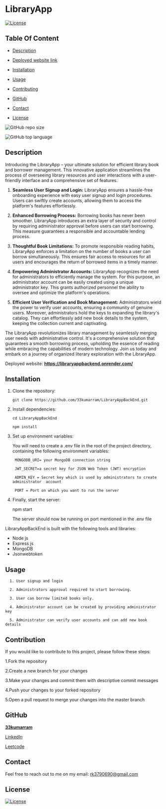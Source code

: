 # LibraryApp

  [![License](https://img.shields.io/static/v1?label=License&message=MIT&color=blue&?style=plastic&logo=appveyor)](https://opensource.org/license/MIT)



## Table Of Content

- [Description](#description)
- [Deployed website link](#deployedWebsite)
- [Installation](#installation)
- [Usage](#usage)
- [Contributing](#contribution)

- [GitHub](#github)
- [Contact](#contact)
- [License](#license)




![GitHub repo size](https://img.shields.io/github/repo-size/33kumarram/NodeOtpLoginApi?style=plastic)

  ![GitHub top language](https://img.shields.io/github/languages/top/33kumarram/NodeOtpLoginApi?style=plastic)



## Description

Introducing the LibraryApp – your ultimate solution for efficient library book and borrower management. This innovative application streamlines the process of overseeing library resources and user interactions with a user-friendly interface and a comprehensive set of features.

1. **Seamless User Signup and Login:**
   LibraryApp ensures a hassle-free onboarding experience with easy user signup and login procedures. Users can swiftly create accounts, allowing them to access the platform's features effortlessly.

2. **Enhanced Borrowing Process:**
   Borrowing books has never been smoother. LibraryApp introduces an extra layer of security and control by requiring administrator approval before users can start borrowing. This measure guarantees a responsible and accountable lending process.

3. **Thoughtful Book Limitations:**
   To promote responsible reading habits, LibraryApp enforces a limitation on the number of books a user can borrow simultaneously. This ensures fair access to resources for all users and encourages the return of borrowed items in a timely manner.

4. **Empowering Administrator Accounts:**
   LibraryApp recognizes the need for administrators to efficiently manage the system. For this purpose, an administrator account can be easily created using a unique administrator key. This grants authorized personnel the ability to oversee and optimize the platform's operations.

5. **Efficient User Verification and Book Management:**
   Administrators wield the power to verify user accounts, ensuring a community of genuine users. Moreover, administrators hold the keys to expanding the library's catalog. They can effortlessly add new book details to the system, keeping the collection current and captivating.

The LibraryApp revolutionizes library management by seamlessly merging user needs with administrative control. It's a comprehensive solution that guarantees a smooth borrowing process, upholding the essence of reading while embracing the capabilities of modern technology. Join us today and embark on a journey of organized literary exploration with the LibraryApp.
  
  
<p>Deployed website: <strong><a href="https://libraryappbackend.onrender.com/">https://libraryappbackend.onrender.com/</a></strong>








## Installation

1. Clone the repository:

       git clone https://github.com/33kumarram/LibraryAppBackEnd.git


2. Install dependencies:

       cd LibraryAppBackEnd

       npm install


3. Set up environment variables:
  
      You will need to create a .env file in the root of the project directory, containing the following environment variables:

        MONGODB_URI= your MongoDB connection string

        JWT_SECRET=a secret key for JSON Web Token (JWT) encryption

        ADMIN_KEY = Secret key which is used by administrators to create administrator  account 

        PORT = Port on which you want to run the server

4. Finally, start the server:

     npm start

     The server should now be running on port mentioned in the .env file





LibraryAppBackEnd is built with the following tools and libraries: <ul><li>Node js </li><li>Express js </li><li>MongoDB </li><li>Jsonwebtoken</li></ul>





## Usage

      1. User signup and login
      
      2. Administrators approval required to start borrowing.
      
      3. User can borrow limited books only.

      4. Administrator account can be created by providing administrator key

      5. Administrator can verify user accounts and can add new book details



## Contribution
 
If you would like to contribute to this project, please follow these steps:

1.Fork the repository

2.Create a new branch for your changes

3.Make your changes and commit them with descriptive commit messages

4.Push your changes to your forked repository

5.Open a pull request to merge your changes into the master branch








## GitHub

<a href="https://github.com/33kumarram"><strong>33kumarram</a></strong>



<a href="https://www.linkedin.com/in/ramesh-kumar-33613a174/">LinkedIn</a></strong></p>


<a href="https://leetcode.com/kumarram/">Leetcode</a></strong></p>





## Contact

Feel free to reach out to me on my email:
rk3790690@gmail.com





## License

[![License](https://img.shields.io/static/v1?label=Licence&message=MIT&color=blue)](https://opensource.org/license/MIT)


